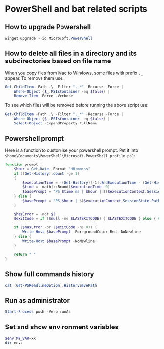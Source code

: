 # PowerShell and bat related scripts

## How to upgrade Powershell

```powershell
winget upgrade --id Microsoft.PowerShell
```

## How to delete all files in a directory and its subdirectories based on file name

When you copy files from Mac to Windows, some files with prefix `._` appear. To remove them use:

```powershell
Get-ChildItem -Path .\ -Filter "._*" -Recurse -Force |
    Where-Object {$_.PSIsContainer -eq $false} |
    Remove-Item -Force -Verbose
```

To see which files will be removed before running the above script use:

```powershell
Get-ChildItem -Path .\ -Filter "._*" -Recurse -Force |
    Where-Object {$_.PSIsContainer -eq $false} |
    Select-Object -ExpandProperty FullName
```

## Powershell prompt
Here is a function to customise your powershell prompt. Put it into `$home\Documents\PowerShell\Microsoft.PowerShell_profile.ps1`:

```powershell
function prompt {
    $hour = Get-Date -Format "HH:mm:ss"
    if ((Get-History).count -ge 1)
    {
        $executionTime = ((Get-History)[-1].EndExecutionTime - (Get-History)[-1].StartExecutionTime).Totalmilliseconds
        $time = [math]::Round($executionTime, 0)
        $basePrompt = "PS $time ms | $hour | $($executionContext.SessionState.Path.CurrentLocation)> "
    } else {
        $basePrompt = "PS $hour | $($executionContext.SessionState.Path.CurrentLocation)> "
    }

    $hasError = -not $?
    $exitCode = if ($null -ne $LASTEXITCODE) { $LASTEXITCODE } else { 0 }

    if ($hasError -or ($exitCode -ne 0)) {
        Write-Host $basePrompt -ForegroundColor Red -NoNewline
    } else {
        Write-Host $basePrompt -NoNewline
    }

    return " "
}
```

## Show full commands history

```powershell
cat (Get-PSReadlineOption).HistorySavePath
```

## Run as administrator

```powershell
Start-Process pwsh -Verb runAs
```

## Set and show environment variables

```powershell
$env:MY_VAR=xx
dir env:
```
